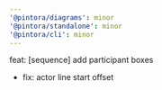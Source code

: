```yaml
---
'@pintora/diagrams': minor
'@pintora/standalone': minor
'@pintora/cli': minor
---
```


feat: [sequence] add participant boxes
  - fix: actor line start offset

